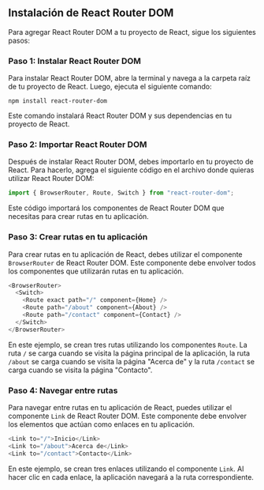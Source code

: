 ## Instalación de React Router DOM

Para agregar React Router DOM a tu proyecto de React, sigue los siguientes pasos:

### Paso 1: Instalar React Router DOM

Para instalar React Router DOM, abre la terminal y navega a la carpeta raíz de tu proyecto de React. Luego, ejecuta el siguiente comando:

```
npm install react-router-dom
```

Este comando instalará React Router DOM y sus dependencias en tu proyecto de React.

### Paso 2: Importar React Router DOM

Después de instalar React Router DOM, debes importarlo en tu proyecto de React. Para hacerlo, agrega el siguiente código en el archivo donde quieras utilizar React Router DOM:

```javascript
import { BrowserRouter, Route, Switch } from "react-router-dom";
```

Este código importará los componentes de React Router DOM que necesitas para crear rutas en tu aplicación.

### Paso 3: Crear rutas en tu aplicación

Para crear rutas en tu aplicación de React, debes utilizar el componente `BrowserRouter` de React Router DOM. Este componente debe envolver todos los componentes que utilizarán rutas en tu aplicación.

```javascript
<BrowserRouter>
  <Switch>
    <Route exact path="/" component={Home} />
    <Route path="/about" component={About} />
    <Route path="/contact" component={Contact} />
  </Switch>
</BrowserRouter>
```

En este ejemplo, se crean tres rutas utilizando los componentes `Route`. La ruta `/` se carga cuando se visita la página principal de la aplicación, la ruta `/about` se carga cuando se visita la página "Acerca de" y la ruta `/contact` se carga cuando se visita la página "Contacto".

### Paso 4: Navegar entre rutas

Para navegar entre rutas en tu aplicación de React, puedes utilizar el componente `Link` de React Router DOM. Este componente debe envolver los elementos que actúan como enlaces en tu aplicación.

```javascript
<Link to="/">Inicio</Link>
<Link to="/about">Acerca de</Link>
<Link to="/contact">Contacto</Link>
```

En este ejemplo, se crean tres enlaces utilizando el componente `Link`. Al hacer clic en cada enlace, la aplicación navegará a la ruta correspondiente.
